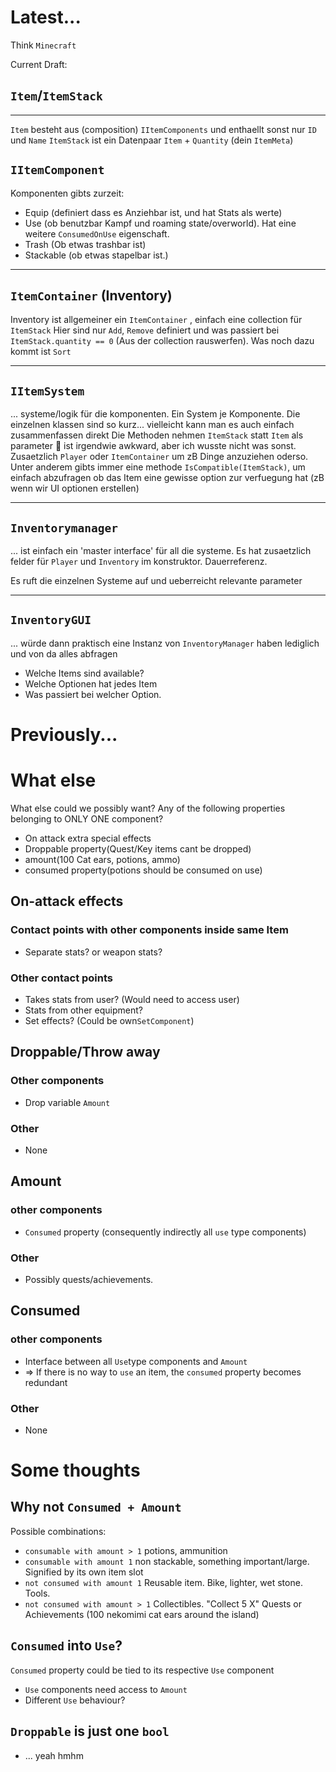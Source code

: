 # Latest...

Think `Minecraft`

Current Draft:

## `Item`/`ItemStack`

---

`Item` besteht aus (composition) `IItemComponents` und enthaellt sonst nur `ID` und `Name`
`ItemStack` ist ein Datenpaar `Item` + `Quantity` (dein `ItemMeta`)

## `IItemComponent`

Komponenten gibts zurzeit:
- Equip (definiert dass es Anziehbar ist, und hat Stats als werte)
- Use (ob benutzbar Kampf und roaming state/overworld). Hat eine weitere `ConsumedOnUse` eigenschaft.
- Trash (Ob etwas trashbar ist)
- Stackable (ob etwas stapelbar ist.)

---

## `ItemContainer` (Inventory)

Inventory ist allgemeiner ein `ItemContainer` , einfach eine collection für `ItemStack`
Hier sind nur `Add`, `Remove` definiert und was passiert bei `ItemStack.quantity == 0` (Aus der collection rauswerfen).
Was noch dazu kommt ist `Sort`

---

## `IItemSystem`

... systeme/logik für die komponenten. Ein System je Komponente. 
Die einzelnen klassen sind so kurz... vielleicht kann man es auch einfach zusammenfassen direkt
Die Methoden nehmen `ItemStack` statt `Item` als parameter :thinking:  ist irgendwie awkward, aber ich wusste nicht was sonst.
Zusaetzlich `Player` oder `ItemContainer` um zB Dinge anzuziehen oderso.
Unter anderem gibts immer eine methode `IsCompatible(ItemStack)`, um einfach abzufragen ob das Item eine gewisse option zur verfuegung hat (zB wenn wir UI optionen erstellen)

---

## `Inventorymanager`

... ist einfach ein 'master interface' für all die systeme.
Es hat zusaetzlich felder für `Player` und `Inventory` im konstruktor. Dauerreferenz.

Es ruft die einzelnen Systeme auf und ueberreicht relevante parameter

---
## `InventoryGUI`

... würde dann praktisch eine Instanz von `InventoryManager` haben lediglich und von da alles abfragen


- Welche Items sind available?
- Welche Optionen hat jedes Item
- Was passiert bei welcher Option.





# Previously...



# What else

What else could we possibly want?
Any of the following properties belonging to ONLY ONE component?
- On attack extra special effects
- Droppable property(Quest/Key items cant be dropped)
- amount(100 Cat ears, potions, ammo)
- consumed property(potions should be consumed on use)




## On-attack effects
### Contact points with other components inside same Item
- Separate stats? or weapon stats?
### Other contact points
- Takes stats from user? (Would need to access user)
- Stats from other equipment?
- Set effects? (Could be own`SetComponent`)

## Droppable/Throw away
### Other components
- Drop variable `Amount`
### Other
- None

## Amount
### other components
- `Consumed` property (consequently indirectly all `use` type components)
### Other
- Possibly quests/achievements.

## Consumed
### other components
- Interface between all `Use`type components and `Amount`
- => If there is no way to `use` an item, the `consumed` property becomes redundant
### Other
- None





# Some thoughts

## Why not `Consumed + Amount`

Possible combinations:

- `consumable with amount > 1` potions, ammunition
- `consumable with amount 1` non stackable, something important/large. Signified by its own item slot
- `not consumed with amount 1` Reusable item. Bike, lighter, wet stone. Tools.
- `not consumed with amount > 1` Collectibles. "Collect 5 X" Quests or Achievements (100 nekomimi cat ears around the island)

## `Consumed` into `Use`?

`Consumed` property could be tied to its respective `Use` component

- `Use` components need access to `Amount`
- Different `Use` behaviour?



## `Droppable` is just one `bool`
- ... yeah hmhm
